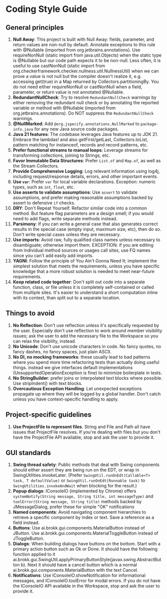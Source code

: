 # Coding Style Guide

## General principles

1. **Null Away**: This project is built with Null Away: fields, parameter, and return values are non-null by default. 
Annotate exceptions to this rule with @Nullable (imported from org.jetbrains.annotations). Use requireNonNull 
(static import from java.util.Objects) when the static type is @Nullable but our code path expects it to be non-null.
Less often, it is useful to use castNonNull (static import from org.checkerframework.checker.nullness.util.NullnessUtil) 
when we can prove a value is not null but the compiler doesn't realize it, e.g. accessing get(true) in a Map 
returned by Collectors.partitioningBy. You do not need either requireNonNull or castNonNull when a field, parameter,
or return value is not annotated @Nullable.
1. **RedundantNullCheck**: Try to resolve `RedundantNullCheck` warnings by either removing the redundant null check or by annotating the reported variable or method with @Nullable (imported from org.jetbrains.annotations). Do NOT suppress the `RedundantNullCheck` warnings.
1. **@NullMarked**: Add `@org.jspecify.annotations.NullMarked` to `package-info.java` for any new Java source code packages.
1. **Java 21 features**: The codebase leverages Java features up to JDK 21. Embrace the lambdas! and also getFirst/getLast, Collectors.toList, pattern matching for instanceof, records and record patterns, etc.
1. **Prefer functional streams to manual loops**: Leverage streams for transforming collections, joining to Strings, etc.
1. **Favor Immutable Data Structures**: Prefer `List.of` and `Map.of`, as well as the Stream Collectors.
1. **Provide Comprehensive Logging**: Log relevant information using log4j, including request/response details, errors, and other important events.
1. **Use `var`**: Prefer `var` for local variable declarations. Exception: numeric types, such as `int`, `float`, etc.
1. **Use asserts to validate assumptions**: Use `assert` to validate assumptions, and prefer making reasonable assumptions backed by assert to defensive `if` checks.
1. **DRY**: Don't Repeat Yourself. Refactor similar code into a common method. But feature flag parameters are a design smell; if you would need to add flags, write separate methods instead.
1. **Parsimony**: If you can write a general case that also generates correct results in the special case (empty input, maximum size, etc), then do so. Don't write special cases unless they are necessary.
1. **Use imports**: Avoid raw, fully qualified class names unless necessary to disambiguate; otherwise import them. EXCEPTION: if you are editing from individual method sources or usages call sites, use FQ names since you can't add easily add imports.
1. **YAGNI**: Follow the principle of You Ain't Gonna Need It; implement the simplest solution that meets the requirements, unless you have specific knowledge that a more robust solution is needed to meet near-future requirements.
1. **Keep related code together**: Don't split out code into a separate function, class, or file unless it is completely self-contained or called from multiple sites. It's easier to understand a short computation inline with its context, than split out to a separate location.

## Things to avoid

1. **No Reflection**: Don't use reflection unless it's specifically requested by the user. Especially don't use reflection to work around member visibility issues; ask the user to add the necessary file to the Workspace so you can relax the visibility, instead.
1. **No Unicode**: Don't use unicode characters in code. No fancy quotes, no fancy dashes, no fancy spaces, just plain ASCII.
1. **No DI, no mocking frameworks**: these usually lead to bad patterns where you spend more time refactoring tests than actually doing useful things. instead we give interfaces default implementations (UnsupportedOperationException is fine) to minimize boilerplate in tests.
1. **No StringBuilder**: prefer joins or interpolated text blocks where possible. Use stripIndent() with text blocks.
1. **Overcautious Exception Handling**: Let unexpected exceptions propagate up where they will be logged by a global handler. Don't catch unless you have context-specific handling to apply.

## Project-specific guidelines

1. **Use ProjectFile to represent files**. String and File and Path all have issues that ProjectFile resolves. If you're dealing with files but you don't have the ProjectFile API available, stop and ask the user to provide it.

## GUI standards

1. **Swing thread safety**: Public methods that deal with Swing components should either assert they are being run on the EDT, or wrap in SwingUtilities.invokeLater. (Prefer `SwingUtil.runOnEdt(Callable<T> task, T defaultValue)` or `SwingUtil.runOnEdt(Runnable task)` to `SwingUtilities.invokeAndWait` when blocking for the result.)
1. **Popup dialogs**: IConsoleIO (implemented by Chrome) offers `systemNotify(String message, String title, int messageType)` and `toolError(String message, String title)` methods backed by JMessageDialog, prefer these for simple "OK" notifications 
1. **Named components**: Avoid navigating component hierarchies to retrieve a specific component by index or text. Save a reference as a field instead.
1. **Buttons**: Use ai.brokk.gui.components.MaterialButton instead of JButton. Use ai.brokk.gui.components.MaterialToggleButton instead of JToggleButton.
1. **Dialogs**: When building dialogs have buttons on the bottom. Start with a primary action button such as Ok or Done. It should have the following function applied to it ai.brokk.gui.SwingUtil.applyPrimaryButtonStyle(javax.swing.AbstractButton b). Next it should have a cancel button which is a normal ai.brokk.gui.components.MaterialButton with the text Cancel.
1. **Notifications**: Use IConsoleIO.showNotification for informational messages, and IConsoleIO.toolError for modal errors. If you do not have the IConsoleIO API available in the Workspace, stop and ask the user to provide it.
